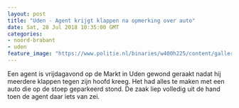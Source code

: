 ```yaml
---
layout: post
title: "Uden - Agent krijgt klappen na opmerking over auto"
date: Sat, 28 Jul 2018 10:35:00 GMT
categories: 
- noord-brabant 
- uden 
feature_image: "https://www.politie.nl/binaries/w400h225/content/gallery/politie/gezocht/dossiers/2016/05-am/digitaal-buurtonderzoek/mishandeling-vuist.jpg"
---
```


Een agent is vrijdagavond op de Markt in Uden gewond geraakt nadat hij meerdere klappen tegen zijn hoofd kreeg. Het had alles te maken met een auto die op de stoep geparkeerd stond. De zaak liep volledig uit de hand toen de agent daar iets van zei.
